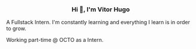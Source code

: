 <h3 align="center">Hi 👋, I'm Vitor Hugo</h3>

A Fullstack Intern. I'm constantly learning and everything I learn is in order to grow.

Working part-time @ OCTO as a Intern.

